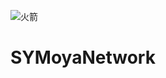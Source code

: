 ![火箭](https://user-images.githubusercontent.com/9735368/133579043-9ade19b1-0fa5-4f52-abaf-ab740f8dbc34.png)

# SYMoyaNetwork
